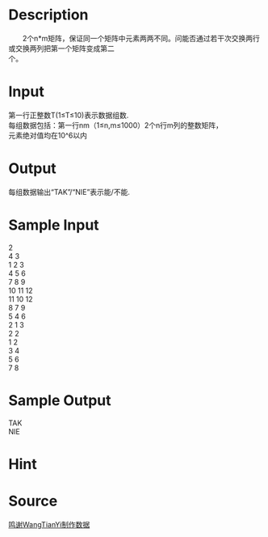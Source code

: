 
# Description

<div class="content"><div>　　2个n*m矩阵，保证同一个矩阵中元素两两不同。问能否通过若干次交换两行或交换两列把第一个矩阵变成第二</div>
<div>个。</div></div>

# Input

<div class="content"><div>
<div>第一行正整数T(1≤T≤10)表示数据组数.</div>
<div>每组数据包括：第一行nm（1≤n,m≤1000）2个n行m列的整数矩阵，</div>
<div>元素绝对值均在10^6以内</div>
</div></div>

# Output

<div class="content"><p>每组数据输出“TAK”/“NIE”表示能/不能.</p></div>

# Sample Input

<div class="content"><span class="sampledata">2<br/>
4 3<br/>
1 2 3<br/>
4 5 6<br/>
7 8 9<br/>
10 11 12<br/>
11 10 12<br/>
8 7 9<br/>
5 4 6<br/>
2 1 3<br/>
2 2<br/>
1 2<br/>
3 4<br/>
5 6<br/>
7 8</span></div>

# Sample Output

<div class="content"><span class="sampledata">TAK<br/>
NIE<br/>
</span></div>

# Hint

<div class="content"><p></p></div>

# Source

<div class="content"><p><a href="problemset.php?search=鸣谢WangTianYi制作数据">鸣谢WangTianYi制作数据</a></p></div>

